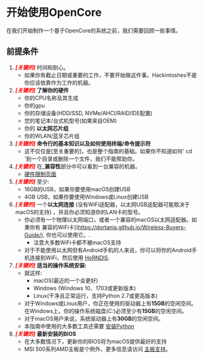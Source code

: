 # 开始使用OpenCore

在我们开始制作一个基于OpenCore的系统之前，我们需要回顾一些事情。

## 前提条件

1. <span style="color:red">_**[关键的]**_</span> 时间和耐心。
   * 如果你有截止日期或重要的工作，不要开始做这件事。Hackintoshes不是你应该依靠作为工作的机器。
2. <span style="color:red">_**[关键的]**_</span> **了解你的硬件**
   * 你的CPU名称及其生成
   * 你的gpu
   * 你的存储设备(HDD/SSD, NVMe/AHCI/RAID/IDE配置)
   * 您的笔记本/台式机型号(如果来自OEM)
   * 你的 **以太网芯片组**
   * 你的WLAN/蓝牙芯片组
3. <span style="color:red">_**[关键的]**_</span> **命令行的基本知识以及如何使用终端/命令提示符**
   * 这不仅仅是[至关重要的]，也是整个指南的基础。如果你不知道如何' cd '到一个目录或删除一个文件，我们不能帮助你。
4. <span style="color:red">_**[关键的]**_</span> 在_**兼容性**部分中可以看到一台兼容的机器。
   * [硬件限制页面](macos-limits.md)
5. <span style="color:red">_**[关键的]**_</span> 至少:
   * 16GB的USB，如果你要使用macOS创建USB
   * 4GB USB，如果你要使用Windows或Linux创建USB
6. <span style="color:red">_**[关键的]**_</span> 一个**以太网连接** (没有WiFi适配器，以太网USB适配器可能取决于macOS的支持) ，并且你必须知道你的LAN卡的型号。
   * 你必须有一个物理以太网端口，或者一个兼容的macOS以太网适配器。如果你有 兼容的WiFi卡](https://dortania.github.io/Wireless-Buyers-Guide/), 你也可以使用它。.
     * 注意大多数WiFi卡都不被macOS支持
   * 对于不能使用以太网但有Android手机的人来说，你可以将你的Android手机连接到WiFi，然后使用 [HoRNDIS](https://joshuawise.com/horndis#available_versions).
7. <span style="color:red">_**[关键的]**_</span> **适当的操作系统安装:**
   * 就这样:
     * macOS(最近的一个会更好)
     * Windows (Windows 10、1703或更新版本)
     * Linux(干净且正常运行，支持Python 2.7或更高版本)
   * 对于Windows或Linux用户，你正在使用的驱动器上有**15GB**的空闲空间。在Windows上，你的操作系统磁盘(C:)必须至少有**15GB**的空闲空间。
   * 对于macOS用户来说，系统驱动器上有**30GB**的空闲空间。
   * 本指南中使用的大多数工具还需要 [安装Python](https://www.python.org/downloads/)
8. <span style="color:red">_**[关键的]**_</span> **最新安装的BIOS**
   * 在大多数情况下，更新你的BIOS将为macOS提供最好的支持
   * MSI 500系列AMD主板是个例外，更多信息请访问 [主板支持](macos-limits.md#motherboard-support)。
